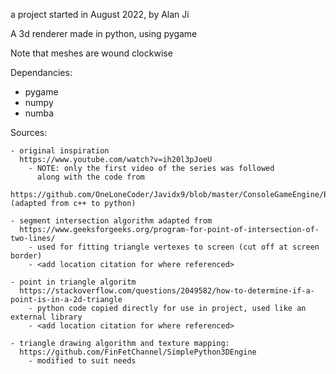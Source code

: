 a project started in August 2022, by Alan Ji

A 3d renderer made in python, using pygame

Note that meshes are wound clockwise

Dependancies:
  - pygame
  - numpy
  - numba

Sources:

    - original inspiration 
      https://www.youtube.com/watch?v=ih20l3pJoeU 
        - NOTE: only the first video of the series was followed
          along with the code from 
        https://github.com/OneLoneCoder/Javidx9/blob/master/ConsoleGameEngine/BiggerProjects/Engine3D/OneLoneCoder_olcEngine3D_Part1.cpp (adapted from c++ to python)

    - segment intersection algorithm adapted from
      https://www.geeksforgeeks.org/program-for-point-of-intersection-of-two-lines/
        - used for fitting triangle vertexes to screen (cut off at screen border)
        - <add location citation for where referenced>

    - point in triangle algoritm
      https://stackoverflow.com/questions/2049582/how-to-determine-if-a-point-is-in-a-2d-triangle
        - python code copied directly for use in project, used like an external library
        - <add location citation for where referenced>

    - triangle drawing algorithm and texture mapping:
      https://github.com/FinFetChannel/SimplePython3DEngine 
        - modified to suit needs

